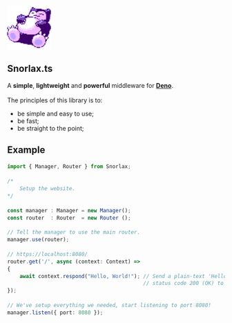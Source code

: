 <img src="media/snorlax.gif" width="20%">

## Snorlax.ts
A **simple**, **lightweight** and **powerful** middleware for [**Deno**](https://deno.com/).\
\
The principles of this library is to:
- be simple and easy to use;
- be fast;
- be straight to the point; 

## Example
```ts
import { Manager, Router } from Snorlax;

/*
    Setup the website.
*/

const manager : Manager = new Manager();
const router  : Router  = new Router ();

// Tell the manager to use the main router.
manager.use(router);

// https://localhost:8080/
router.get('/', async (context: Context) =>
{
    await context.respond("Hello, World!"); // Send a plain-text 'Hello, World!' with
                                            // status code 200 (OK) to the client.
});

// We've setup everything we needed, start listening to port 8080!
manager.listen({ port: 8080 });
```
